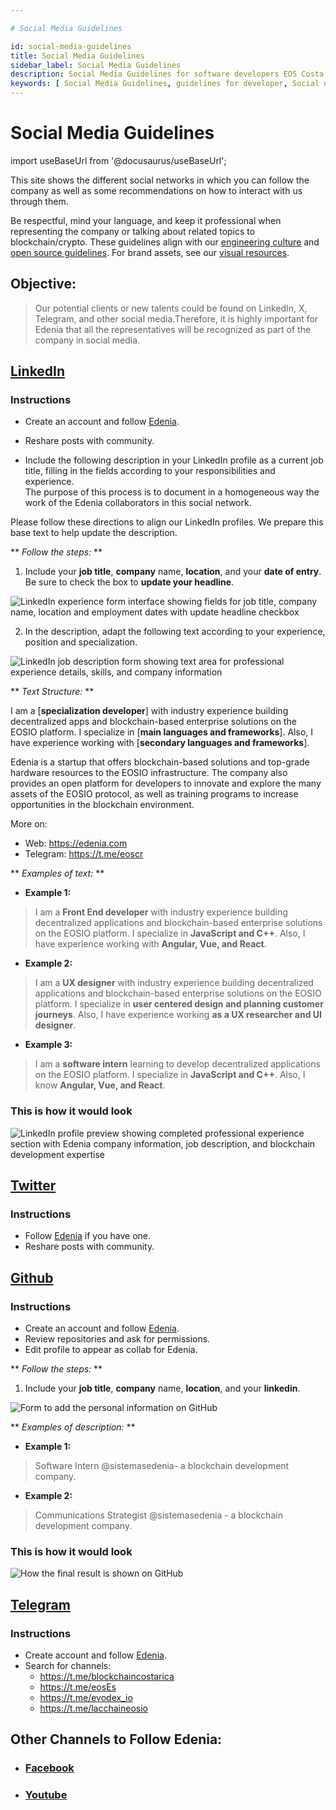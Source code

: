 ```yaml
---

# Social Media Guidelines

id: social-media-guidelines
title: Social Media Guidelines
sidebar_label: Social Media Guidelines
description: Social Media Guidelines for software developers EOS Costa Rica
keywords: [ Social Media Guidelines, guidelines for developer, Social networks guidelines, Social networks EOS]
---
```


# Social Media Guidelines


import useBaseUrl from '@docusaurus/useBaseUrl';

This site shows the different social networks in which you can follow the company as well as some recommendations on how to interact with us through them.

Be respectful, mind your language, and keep it professional when representing the company or talking about related topics to blockchain/crypto. These guidelines align with our [engineering culture](/docs/engineering-culture) and [open source guidelines](/docs/open-source-guidelines). For brand assets, see our [visual resources](/docs/visual-resources).

## **Objective:**
>Our potential clients or new talents could be found on LinkedIn, X, Telegram, and other social media.Therefore, it is highly important for Edenia that all the representatives will be recognized as part of the company in social media.

## [LinkedIn](https://www.linkedin.com/company/edeniaweb3/)

### **Instructions**

- Create an account and follow [Edenia](https://www.linkedin.com/company/edeniaweb3/).

- Reshare posts with community.

- Include the following description in your LinkedIn profile as a current job title, filling in the fields according to your responsibilities and experience.  
The purpose of this process is to document in a homogeneous way the work of the Edenia collaborators in this social network.  


Please follow these directions to align our LinkedIn profiles. We prepare this base text to help update the description.  

** *Follow the steps:* **


1. Include your **job title**, **company** name, **location**, and your **date of entry**.
Be sure to check the box to **update your headline**.

<div style={{  textAlign: "center" }}>
    <img alt="LinkedIn experience form interface showing fields for job title, company name, location and employment dates with update headline checkbox" style={{ width:"70%" }} src={ useBaseUrl("/img/social-media/LinkedExperiencia.webp") } />
</div>


2. In the description, adapt the following text according to your experience, position and
specialization.

<div style={{  textAlign: "center" }}>
    <img alt="LinkedIn job description form showing text area for professional experience details, skills, and company information" src={ useBaseUrl("/img/social-media/LinkedDescripcion.webp") } />
</div>




** *Text Structure:* **

I am a [**specialization developer**] with industry experience building decentralized apps and blockchain-based enterprise solutions on the EOSIO platform. I specialize in [**main languages and frameworks**]. Also, I have experience working with [**secondary languages and frameworks**].  


Edenia is a startup that offers blockchain-based solutions and top-grade hardware resources to the EOSIO infrastructure. The company also provides an open platform for developers to innovate and explore the many assets of the EOSIO protocol, as well as training programs to increase opportunities in the blockchain environment.  

More on:
- Web: https://edenia.com
- Telegram: https://t.me/eoscr

** *Examples of text:* **

- **Example 1:**  
>I am a **Front End developer** with industry experience building decentralized applications and blockchain-based enterprise solutions on the EOSIO platform. I specialize in **JavaScript and C++**. Also, I have experience working with **Angular, Vue, and React**.  

- **Example 2:**  
>I am a **UX designer** with industry experience building decentralized applications and blockchain-based enterprise solutions on the EOSIO platform. I specialize in **user centered design and planning customer journeys**. Also, I have experience working **as a UX researcher and UI designer**.

- **Example 3:**  
>I am a **software intern** learning to develop decentralized applications on the EOSIO platform. I specialize in **JavaScript and C++**. Also, I know **Angular, Vue, and React**.  

### **This is how it would look**

<div style={{  textAlign: "center" }}>
    <img alt="LinkedIn profile preview showing completed professional experience section with Edenia company information, job description, and blockchain development expertise" src={  useBaseUrl("/img/social-media/LinkedResultado.webp") } />
</div>


## [Twitter](https://x.com/EdeniaWeb3)

### **Instructions**  
- Follow [Edenia](https://x.com/EdeniaWeb3) if you have one.
- Reshare posts with community.

## [Github](https://github.com/edenia/)

### **Instructions** 
- Create an account and follow [Edenia](https://github.com/edenia/).
- Review repositories and ask for permissions.
- Edit profile to appear as collab for Edenia.

** *Follow the steps:* **
1. Include your **job title**, **company** name, **location**, and your **linkedin**.

<div style={{  textAlign: "center" }}>
    <img alt="Form to add the personal information on GitHub" src={ useBaseUrl("/img/social-media/GithubEstado.webp") } />
</div>

** *Examples of description:* **

- **Example 1:**  
>Software Intern  @sistemasedenia- a blockchain development company.

- **Example 2:**  
>Communications Strategist @sistemasedenia - a blockchain development company.

### **This is how it would look**
<div style={{  textAlign: "center" }}>
    <img alt="How the final result is shown on GitHub" src={  useBaseUrl("/img/social-media/GitHubResultado.webp") } />
</div>


## [Telegram](https://t.me/eoscr)

### **Instructions**  
- Create account and follow [Edenia](https://t.me/eoscr).
- Search for channels:
    - https://t.me/blockchaincostarica
    - https://t.me/eosEs 
    - https://t.me/evodex_io 
    - https://t.me/lacchaineosio

## Other Channels to Follow Edenia:
- ### [Facebook](https://www.facebook.com/EDENIAcr)
- ### [Youtube](https://www.youtube.com/@edenia-web3)


